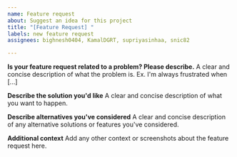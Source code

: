 ```yaml
---
name: Feature request
about: Suggest an idea for this project
title: "[Feature Request] "
labels: new feature request
assignees: bighnesh0404, KamalDGRT, supriyasinhaa, snic82

---
```


**Is your feature request related to a problem? Please describe.**
A clear and concise description of what the problem is. Ex. I'm always frustrated when [...]

**Describe the solution you'd like**
A clear and concise description of what you want to happen.

**Describe alternatives you've considered**
A clear and concise description of any alternative solutions or features you've considered.

**Additional context**
Add any other context or screenshots about the feature request here.
